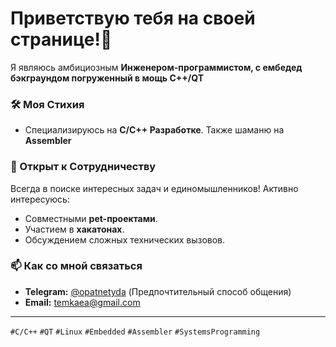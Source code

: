 # Приветствую тебя на своей странице!👋
Я являюсь амбициозным **Инженером-программистом, с ембедед бэкграундом погруженный в мощь C++/QT**

### 🛠 Моя Стихия
*  Специализируюсь на **C/C++ Разработке**. Также шаманю на **Assembler** 

### 🚀 Открыт к Сотрудничеству
Всегда в поиске интересных задач и единомышленников! Активно интересуюсь:
*   Совместными **pet-проектами**.
*   Участием в **хакатонах**.
*   Обсуждением сложных технических вызовов.

### 📫 Как со мной связаться
*   **Telegram:** [@opatnetyda](https://t.me/opatnetyda) (Предпочтительный способ общения)
*   **Email:** [temkaea@gmail.com](mailto:temkaea@gmail.com)

---
`#С/C++` `#QT` `#Linux` `#Embedded` `#Assembler` `#SystemsProgramming` 
